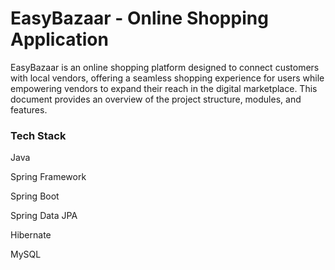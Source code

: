 # EasyBazaar - Online Shopping Application
EasyBazaar is an online shopping platform designed to connect customers with local vendors, offering a seamless shopping experience for users while empowering vendors to expand their reach in 
 the digital marketplace. This document provides an overview of the project structure, modules, and features.

 ### Tech Stack
Java

Spring Framework

Spring Boot

Spring Data JPA

Hibernate

MySQL
